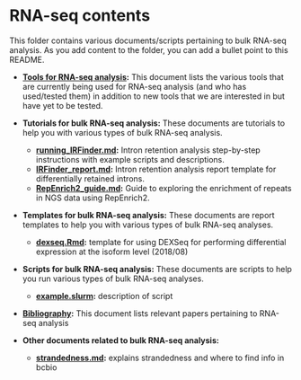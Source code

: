 # RNA-seq contents

This folder contains various documents/scripts pertaining to bulk RNA-seq analysis. As you add content to the folder, you can add a bullet point to this README.

* **[Tools for RNA-seq analysis](tools.md):** This document lists the various tools that are currently being used for RNA-seq analysis (and who has used/tested them) in addition to new tools that we are interested in but have yet to be tested.

* **Tutorials for bulk RNA-seq analysis:** These documents are tutorials to help you with various types of bulk RNA-seq analysis.

  - **[running_IRFinder.md](https://github.com/hbc/knowledgebase/blob/master/research/rnaseq/running_IRFinder.md):** Intron retention analysis step-by-step instructions with example scripts and descriptions.
  - **[IRFinder_report.md](https://github.com/hbc/knowledgebase/blob/master/research/rnaseq/IRFinder_report.md):** Intron retention analysis report template for differentially retained introns.
  - **[RepEnrich2_guide.md](https://github.com/hbc/knowledgebase/blob/master/research/rnaseq/RepEnrich2_guide.md):** Guide to exploring the enrichment of repeats in NGS data using RepEnrich2.

* **Templates for bulk RNA-seq analysis:** These documents are report templates to help you with various types of bulk RNA-seq analyses.
  - **[dexseq.Rmd](https://github.com/hbc/knowledgebase/blob/master/research/rnaseq/dexseq.Rmd):** template for using DEXSeq for performing differential expression at the isoform level (2018/08)

* **Scripts for bulk RNA-seq analysis:** These documents are scripts to help you run various types of bulk RNA-seq analyses.
  - **[example.slurm]():** description of script
  
* **[Bibliography](bibliography.md):** This document lists relevant papers pertaining to RNA-seq analysis

* **Other documents related to bulk RNA-seq analysis:** 
  - **[strandedness.md](https://github.com/hbc/knowledgebase/blob/master/research/rnaseq/strandedness.md):** explains strandedness and where to find info in bcbio


